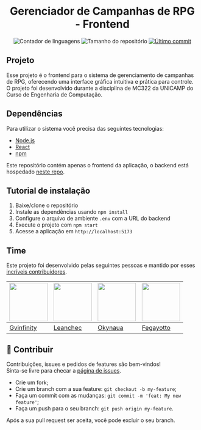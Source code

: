 <h1 align="center">
    Gerenciador de Campanhas de RPG - Frontend
</h1>

<p align="center">
<img alt="Contador de linguagens" src="https://img.shields.io/github/languages/count/gvinfinity/graph-react?color=%2304D361">
<img alt="Tamanho do repositório" src="https://img.shields.io/github/repo-size/gvinfinity/graph-react">
<a href="https://github.com/gvinfinity/graph-react/commits/main">
    <img alt="Último commit" src="https://img.shields.io/github/last-commit/gvinfinity/graph-react">
</a>
</p>

## Projeto

Esse projeto é o frontend para o sistema de gerenciamento de campanhas de RPG, oferecendo uma interface gráfica intuitiva e prática para controle. O projeto foi desenvolvido durante a disciplina de MC322 da UNICAMP do Curso de Engenharia de Computação.

## Dependências

Para utilizar o sistema você precisa das seguintes tecnologias:

<ul>
    <li><a href="https://nodejs.org">Node.js</a></li>
    <li><a href="https://reactjs.org">React</a></li>
    <li><a href="https://www.npmjs.com">npm</a></li>
</ul>

Este repositório contém apenas o frontend da aplicação, o backend está hospedado [neste repo](https://github.com/leanchec/projeto_mc322).

## Tutorial de instalação

<ol>
    <li>Baixe/clone o repositório</li>
    <li>Instale as dependências usando <code>npm install</code></li>
    <li>Configure o arquivo de ambiente <code>.env</code> com a URL do backend</li>
    <li>Execute o projeto com <code>npm start</code></li>
    <li>Acesse a aplicação em <code>http://localhost:5173</code></li>
</ol>

## Time

Este projeto foi desenvolvido pelas seguintes pessoas e mantido por esses [incríveis contribuidores](https://github.com/leanchec/projeto_mc322/graphs/contributors).

| <a href="https://github.com/gvinfinity"><img src="https://avatars.githubusercontent.com/u/49999449?v=3&s=70" width="100px"/></a> | <a href="https://github.com/leanchec"><img src="https://avatars.githubusercontent.com/u/142359645?v=4" width="100px"/></a> | <a href="https://github.com/Okynaua"><img src="https://avatars.githubusercontent.com/u/75534803?v=4" width="100px"/></a> | <a href="https://github.com/Fegayotto"><img src="https://avatars.githubusercontent.com/u/202832167?v=4" width="100px"/></a> |
|-----------------------------------------------------------------------------------------------------|-----------------------------------------------------------------------------------------------------|-----------------------------------------------------------------------------------------------------|-----------------------------------------------------------------------------------------------------|
| [Gvinfinity](https://github.com/gvinfinity)                                                         | [Leanchec](https://github.com/leanchec)                                                            | [Okynaua](https://github.com/Okynaua)                                                              | [Fegayotto](https://github.com/Fegayotto)                                                          |

## 🤝 Contribuir
Contribuições, issues e pedidos de features são bem-vindos!<br />Sinta-se livre para checar a [página de issues](https://github.com/gvinfinity/graph-react/issues). 
- Crie um fork;
- Crie um branch com a sua feature: `git checkout -b my-feature`;
- Faça um commit com as mudanças: `git commit -m 'feat: My new feature'`;
- Faça um push para o seu branch: `git push origin my-feature`.

Após a sua pull request ser aceita, você pode excluir o seu branch.
